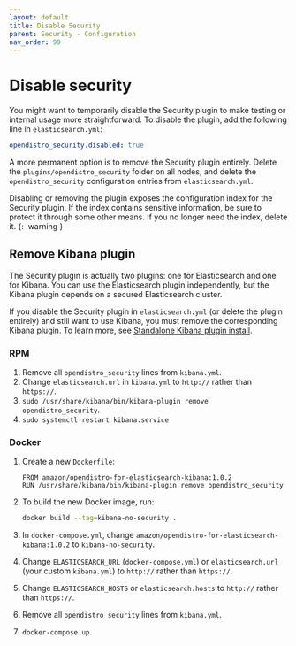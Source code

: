 ```yaml
---
layout: default
title: Disable Security
parent: Security - Configuration
nav_order: 99
---
```


# Disable security

You might want to temporarily disable the Security plugin to make testing or internal usage more straightforward. To disable the plugin, add the following line in `elasticsearch.yml`:

```yml
opendistro_security.disabled: true
```

A more permanent option is to remove the Security plugin entirely. Delete the `plugins/opendistro_security` folder on all nodes, and delete the `opendistro_security` configuration entries from `elasticsearch.yml`.

Disabling or removing the plugin exposes the configuration index for the Security plugin. If the index contains sensitive information, be sure to protect it through some other means. If you no longer need the index, delete it.
{: .warning }


## Remove Kibana plugin

The Security plugin is actually two plugins: one for Elasticsearch and one for Kibana. You can use the Elasticsearch plugin independently, but the Kibana plugin depends on a secured Elasticsearch cluster.

If you disable the Security plugin in `elasticsearch.yml` (or delete the plugin entirely) and still want to use Kibana, you must remove the corresponding Kibana plugin. To learn more, see [Standalone Kibana plugin install](../../kibana/plugins/).


### RPM

1. Remove all `opendistro_security` lines from `kibana.yml`.
1. Change `elasticsearch.url` in `kibana.yml` to `http://` rather than `https://`.
1. `sudo /usr/share/kibana/bin/kibana-plugin remove opendistro_security`.
1. `sudo systemctl restart kibana.service`


### Docker

1. Create a new `Dockerfile`:

   ```
   FROM amazon/opendistro-for-elasticsearch-kibana:1.0.2
   RUN /usr/share/kibana/bin/kibana-plugin remove opendistro_security
   ```

1. To build the new Docker image, run:

   ```bash
   docker build --tag=kibana-no-security .
   ```

1. In `docker-compose.yml`, change `amazon/opendistro-for-elasticsearch-kibana:1.0.2` to `kibana-no-security`.
1. Change `ELASTICSEARCH_URL` (`docker-compose.yml`) or `elasticsearch.url` (your custom `kibana.yml`) to `http://` rather than `https://`.
1. Change `ELASTICSEARCH_HOSTS` or `elasticsearch.hosts` to `http://` rather than `https://`.
1. Remove all `opendistro_security` lines from `kibana.yml`.
1. `docker-compose up`.
